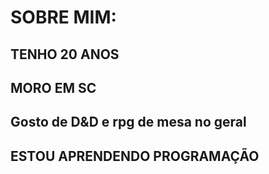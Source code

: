 <h1> SOBRE MIM: </h1>
<H2> TENHO 20 ANOS </H2>
<H2> MORO EM SC </H2>
<H2> Gosto de D&D e rpg de mesa no geral <H2>
<H2> ESTOU APRENDENDO PROGRAMAÇÃO </H2>

